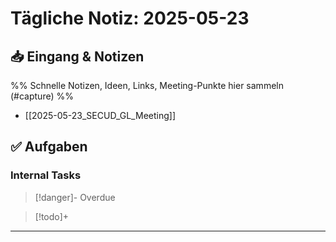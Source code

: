 # Tägliche Notiz: 2025-05-23

## 📥 Eingang & Notizen

%% Schnelle Notizen, Ideen, Links, Meeting-Punkte hier sammeln (#capture) %%

* [[2025-05-23_SECUD_GL_Meeting]]

## ✅ Aufgaben

### Internal Tasks

> [!danger]- Overdue
>

> [!todo]+
>

---
